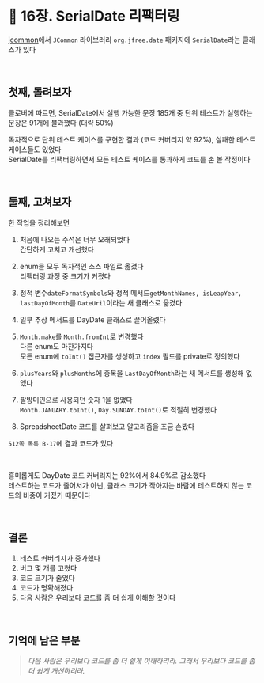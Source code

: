 # 📒 16장. SerialDate 리팩터링

[jcommon](http://www.jfree.org/jcommon/index.php)에서 ```JCommon``` 라이브러리 ```org.jfree.date``` 패키지에 ```SerialDate```라는 클래스가 있다

<br />

## 첫째, 돌려보자

클로버에 따르면, SerialDate에서 실행 가능한 문장 185개 중 단위 테스트가 실행하는 문장은 91개에 불과했다 (대략 50%)

독자적으로 단위 테스트 케이스를 구현한 결과 (코드 커버리지 약 92%), 실패한 테스트 케이스들도 있었다   
SerialDate를 리팩터링하면서 모든 테스트 케이스를 통과하게 코드를 손 볼 작정이다

<br />

## 둘째, 고쳐보자

한 작업을 정리해보면

1. 처음에 나오는 주석은 너무 오래되었다   
간단하게 고치고 개선했다

2. enum을 모두 독자적인 소스 파일로 옮겼다   
리팩터링 과정 중 크기가 커졌다

3. 정적 변수```dateFormatSymbols```와 정적 메서드```getMonthNames, isLeapYear, lastDayOfMonth```를 ```DateUril```이라는 새 클래스로 옮겼다

4. 일부 추상 메서드를 DayDate 클래스로 끌어올렸다

5. ```Month.make```를 ```Month.fromInt```로 변경했다   
다른 enum도 마찬가지다   
모든 enum에 ```toInt()``` 접근자를 생성하고 ```index``` 필드를 private로 정의했다

6. ```plusYears```와 ```plusMonths```에 중복을 ```LastDayOfMonth```라는 새 메서드를 생성해 없앴다

7. 팔방미인으로 사용되던 숫자 1을 없앴다   
```Month.JANUARY.toInt()```, ```Day.SUNDAY.toInt()```로 적절히 변경했다   

8. SpreadsheetDate 코드를 살펴보고 알고리즘을 조금 손봤다

```512쪽 목록 B-17```에 결과 코드가 있다

<br />

흥미롭게도 DayDate 코드 커버리지는 92%에서 84.9%로 감소했다   
테스트하는 코드가 줄어서가 아닌, 클래스 크기가 작아지는 바람에 테스트하지 않는 코드의 비중이 커졌기 때문이다

<br />

## 결론

1. 테스트 커버리지가 증가했다
2. 버그 몇 개를 고쳤다
3. 코드 크기가 줄었다
4. 코드가 명확해졌다
5. 다음 사람은 우리보다 코드를 좀 더 쉽게 이해할 것이다

<br />

## 기억에 남은 부분

> _다음 사람은 우리보다 코드를 좀 더 쉽게 이해하리라. 그래서 우리보다 코드를 좀 더 쉽게 개선하리라._
